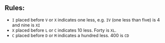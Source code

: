 ## Rules:
  - `I` placed before `V` or `X` indicates one less, e.g. `IV` (one less than five)
    is 4 and nine is `XI`
  - `X` placed before `L` or `C` indicates 10 less.  Forty is `XL`.
  - `C` placed before `D` or `M` indicates a hundred less.  400 is `CD`
